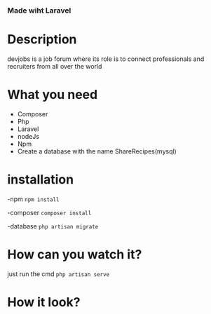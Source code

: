 ### Made wiht Laravel

# Description 

devjobs is a job forum where its role is to connect professionals and recruiters from all over the world

# What you need

- Composer
- Php
- Laravel
- nodeJs
- Npm
- Create a database with the name ShareRecipes(mysql)

# installation

-npm
`npm install`

-composer
`composer install`

-database
`php artisan migrate`

# How can you watch it?

just run the cmd `php artisan serve`

# How it look?


